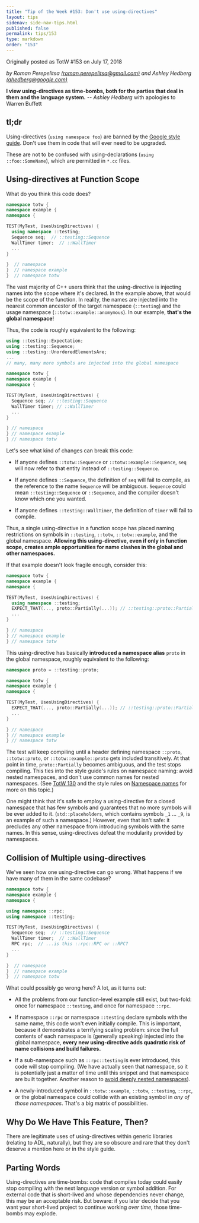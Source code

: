 ```yaml
---
title: "Tip of the Week #153: Don't use using-directives"
layout: tips
sidenav: side-nav-tips.html
published: false
permalink: tips/153
type: markdown
order: "153"
---
```


Originally posted as TotW #153 on July 17, 2018

*by Roman Perepelitsa
[(roman.perepelitsa@gmail.com)](mailto:roman.perepelitsa@gmail.com) and Ashley
Hedberg [(ahedberg@google.com)](mailto:ahedberg@google.com)*

**I view using-directives as time-bombs, both for the parties that deal in them
and the language system.** -- *Ashley Hedberg* with apologies to Warren Buffett

## tl;dr

Using-directives (`using namespace foo`) are banned by the [Google style
guide](https://google.github.io/styleguide/cppguide.html). Don't use them in
code that will ever need to be upgraded.

These are not to be confused with using-declarations (`using ::foo::SomeName`),
which are permitted in `*.cc` files.

## Using-directives at Function Scope

What do you think this code does?

```c++
namespace totw {
namespace example {
namespace {

TEST(MyTest, UsesUsingDirectives) {
  using namespace ::testing;
  Sequence seq;  // ::testing::Sequence
  WallTimer timer;  // ::WallTimer
  ...
}

}  // namespace
}  // namespace example
}  // namespace totw
```

The vast majority of C++ users think that the using-directive is injecting names
into the scope where it's declared. In the example above, that would be the
scope of the function. In reality, the names are injected into the nearest
common ancestor of the target namespace (`::testing`) and the usage namespace
(`::totw::example::anomymous`). In our example, **that's the global namespace**!

Thus, the code is roughly equivalent to the following:

```c++
using ::testing::Expectation;
using ::testing::Sequence;
using ::testing::UnorderedElementsAre;
...
// many, many more symbols are injected into the global namespace

namespace totw {
namespace example {
namespace {

TEST(MyTest, UsesUsingDirectives) {
  Sequence seq; // ::testing::Sequence
  WallTimer timer; // ::WallTimer
  ...
}

} // namespace
} // namespace example
} // namespace totw
```

Let's see what kind of changes can break this code:

*   If anyone defines `::totw::Sequence` or `::totw::example::Sequence`, `seq`
    will now refer to that entity instead of `::testing::Sequence`.

*   If anyone defines `::Sequence`, the definition of `seq` will fail to
    compile, as the reference to the name `Sequence` will be ambiguous.
    `Sequence` could mean `::testing::Sequence` or `::Sequence`, and the
    compiler doesn't know which one you wanted.

*   If anyone defines `::testing::WallTimer`, the definition of `timer` will
    fail to compile.

Thus, a single using-directive in a function scope has placed naming
restrictions on symbols in `::testing`, `::totw`, `::totw::example`, and the
global namespace. **Allowing this using-directive, even if only in function
scope, creates ample opportunities for name clashes in the global and other
namespaces.**

If that example doesn't look fragile enough, consider this:

```c++
namespace totw {
namespace example {
namespace {

TEST(MyTest, UsesUsingDirectives) {
  using namespace ::testing;
  EXPECT_THAT(..., proto::Partially(...)); // ::testing::proto::Partially
  ...
}

} // namespace
} // namespace example
} // namespace totw
```

This using-directive has basically **introduced a namespace alias** `proto` in
the global namespace, roughly equivalent to the following:

```c++ {.bad}
namespace proto = ::testing::proto;

namespace totw {
namespace example {
namespace {

TEST(MyTest, UsesUsingDirectives) {
  EXPECT_THAT(..., proto::Partially(...)); // ::testing::proto::Partially
  ...
}

} // namespace
} // namespace example
} // namespace totw
```

The test will keep compiling until a header defining namespace `::proto`,
`::totw::proto`, or `::totw::example::proto` gets included transitively. At that
point in time, `proto::Partially` becomes ambiguous, and the test stops
compiling. This ties into the style guide's rules on namespace naming: avoid
nested namespaces, and don't use common names for nested namespaces. (See [TotW
130](http://abseil.io/tips/130) and the style rules on [Namespace
names](https://google.github.io/styleguide/cppguide.html#Namespace_Names) for
more on this topic.)

One might think that it's safe to employ a using-directive for a closed
namespace that has few symbols and guarantees that no more symbols will be ever
added to it. (`std::placeholders`, which contains symbols `_1` ... `_9`, is an
example of such a namespace.) However, even that isn't safe: it precludes any
other namespace from introducing symbols with the same names. In this sense,
using-directives defeat the modularity provided by namespaces.

## Collision of Multiple using-directives

We've seen how one using-directive can go wrong. What happens if we have many of
them in the same codebase?

```c++
namespace totw {
namespace example {
namespace {

using namespace ::rpc;
using namespace ::testing;

TEST(MyTest, UsesUsingDirectives) {
  Sequence seq;  // ::testing::Sequence
  WallTimer timer;  // ::WallTimer
  RPC rpc;  // ...is this ::rpc::RPC or ::RPC?
  ...
}

}  // namespace
}  // namespace example
}  // namespace totw
```

What could possibly go wrong here? A lot, as it turns out:

*   All the problems from our function-level example still exist, but two-fold:
    once for namespace `::testing`, and once for namespace `::rpc`.

*   If namespace `::rpc` or namespace `::testing` declare symbols with the same
    name, this code won't even initially compile. This is important, because it
    demonstrates a terrifying scaling problem: since the full contents of each
    namespace is (generally speaking) injected into the global namespace,
    **every new using-directive adds quadratic risk of name collisions and build
    failures.**

*   If a sub-namespace such as `::rpc::testing` is ever introduced, this code
    will stop compiling. (We have actually seen that namespace, so it is
    potentially just a matter of time until this snippet and that namespace are
    built together. Another reason to [avoid deeply nested
    namespaces](http://abseil.io/tips/130)).

*   A newly-introduced symbol in `::totw::example`, `::totw`, `::testing`,
    `::rpc`, or the global namespace could collide with an existing symbol in
    _any of those namespaces_. That's a big matrix of possibilities.

## Why Do We Have This Feature, Then?

There are legitimate uses of using-directives within generic libraries (relating
to ADL, naturally), but they are so obscure and rare that they don't deserve a
mention here or in the style guide.

## Parting Words

Using-directives are time-bombs: code that compiles today could easily stop
compiling with the next language version or symbol addition. For external code
that is short-lived and whose dependencies never change, this may be an
acceptable risk. But beware: if you later decide that you want your short-lived
project to continue working _over time_, those time-bombs may explode.
                                                                                
